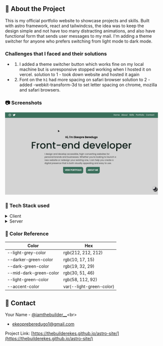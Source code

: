 <!-- About the Project -->

## :star2: About the Project

This is my official portfolio website to showcase projects and skills. Built with astro framework, react and tailwindcss, the idea was to keep the design simple and not have too many distracting animations, and also have functional form that sends user messages to my mail. I'm adding a theme switcher for anyone who prefers switching from light mode to dark mode.

<!--Challenges that I faced-->

### Challenges that I faced and their solutions

- 1. I added a theme switcher button which works fine on my local machine but is unresponsive stopped working when I hosted it on vercel.
     solution to 1 - took down website and hosted it again

- 2. Font on the `h1` had more spacing on safari browser
     solution to 2 - added -webkit-transform-3d to set letter spacing on chrome, mozilla and safari browsers.

<!-- Screenshots -->

### :camera: Screenshots

<div align="center"> 
  <img src="/public/assets/img/my-portfolio.jpg" alt="screenshot" />
</div>

<!-- TechStack -->

### :space_invader: Tech Stack used

<details>
  <summary>Client</summary>
  <ul>
    <li>Astro</li>
    <li>SCSS</li>
     <li>CSS</li>
     <li>TailwindCSS</li>
     <li>React</li>
     
  </ul>
</details>

<details>
  <summary>Server</summary>
  <ul>
    <li><a href="https://www.vercel.app">Vercel</a></li>
  </ul>
</details>

<!-- Color Reference -->

### :art: Color Reference

| Color                  | Hex                      |
| ---------------------- | ------------------------ |
| --light-grey-color     | rgb(212, 212, 212)       |
| --darker-green-color   | rgb(10, 17, 15)          |
| --dark-green-color     | rgb(19, 32, 29)          |
| --mid-dark-green-color | rgb(30, 51, 46)          |
| --light-green-color    | rgb(58, 112, 92)         |
| --accent-color         | var(--light-green-color) |

<!-- Contact -->

## :handshake: Contact

Your Name - [@iamthebuilder\_\_](https://twitter.com/iamthebuilder__)<br>

- ekeopreberedugo1@gmail.com

Project Link: [https://thebuilderekes.github.io/astro-site/](https://thebuilderekes.github.io/astro-site/)
